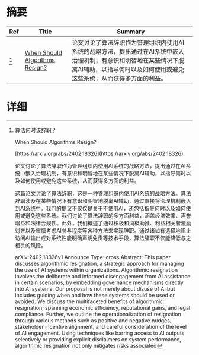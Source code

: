 # 摘要

| Ref | Title | Summary |
| --- | --- | --- |
| [^1] | [When Should Algorithms Resign?](https://arxiv.org/abs/2402.18326) | 论文讨论了算法辞职作为管理组织内使用AI系统的战略方法，提出通过在AI系统中嵌入治理机制，有意识和明智地在某些情况下脱离AI辅助，以指导何时以及如何使用或避免这些系统，从而获得多方面的利益。 |

# 详细

[^1]: 算法何时该辞职？

    When Should Algorithms Resign?

    [https://arxiv.org/abs/2402.18326](https://arxiv.org/abs/2402.18326)

    论文讨论了算法辞职作为管理组织内使用AI系统的战略方法，提出通过在AI系统中嵌入治理机制，有意识和明智地在某些情况下脱离AI辅助，以指导何时以及如何使用或避免这些系统，从而获得多方面的利益。

    

    这篇论文讨论了算法辞职，这是一种管理组织内使用AI系统的战略方法。算法辞职涉及在某些情况下有意识和明智地脱离AI辅助，通过直接将治理机制嵌入到AI系统中。我们的提议不仅仅是关于不使用AI，还包括指导何时以及如何使用或避免这些系统。我们讨论了算法辞职的多方面利益，涵盖经济效率、声誉增益和法律合规性。此外，我们概述了通过积极和消极助推、利益相关者激励对齐以及审慎考虑AI参与程度等各种方法来实现辞职。通过诸如有选择地阻止访问AI输出或对系统性能明确声明免责等技术手段，算法辞职不仅能降低与之相关的风险。

    arXiv:2402.18326v1 Announce Type: cross  Abstract: This paper discusses algorithmic resignation, a strategic approach for managing the use of AI systems within organizations. Algorithmic resignation involves the deliberate and informed disengagement from AI assistance in certain scenarios, by embedding governance mechanisms directly into AI systems. Our proposal is not merely about disuse of AI but includes guiding when and how these systems should be used or avoided. We discuss the multifaceted benefits of algorithmic resignation, spanning economic efficiency, reputational gains, and legal compliance. Further, we outline the operationalization of resignation through various methods such as positive and negative nudges, stakeholder incentive alignment, and careful consideration of the level of AI engagement. Using techniques like barring access to AI outputs selectively or providing explicit disclaimers on system performance, algorithmic resignation not only mitigates risks associated 
    

